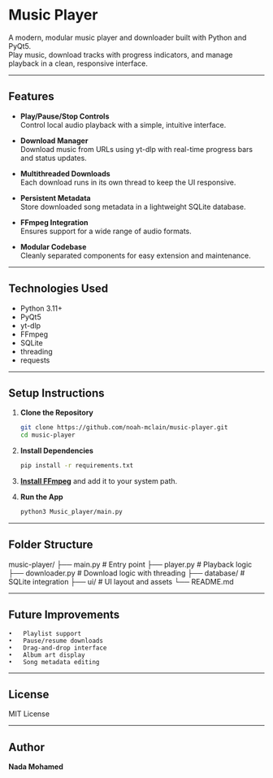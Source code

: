 # Music Player

A modern, modular music player and downloader built with Python and PyQt5.  
Play music, download tracks with progress indicators, and manage playback in a clean, responsive interface.

---

## Features

- **Play/Pause/Stop Controls**  
  Control local audio playback with a simple, intuitive interface.

- **Download Manager**  
  Download music from URLs using yt-dlp with real-time progress bars and status updates.

- **Multithreaded Downloads**  
  Each download runs in its own thread to keep the UI responsive.

- **Persistent Metadata**  
  Store downloaded song metadata in a lightweight SQLite database.

- **FFmpeg Integration**  
  Ensures support for a wide range of audio formats.

- **Modular Codebase**  
  Cleanly separated components for easy extension and maintenance.

---

## Technologies Used

- Python 3.11+  
- PyQt5  
- yt-dlp  
- FFmpeg  
- SQLite  
- threading  
- requests

---

## Setup Instructions

1. **Clone the Repository**
   ```bash
   git clone https://github.com/noah-mclain/music-player.git
   cd music-player
   ```

2. **Install Dependencies**
   ```bash
   pip install -r requirements.txt
   ```
   
3. **[Install FFmpeg](https://ffmpeg.org/download.html)** and add it to your system path.
   
4. **Run the App**
   ```bash
   python3 Music_player/main.py
   ```

---

## Folder Structure

music-player/
├── main.py               # Entry point
├── player.py             # Playback logic
├── downloader.py         # Download logic with threading
├── database/             # SQLite integration
├── ui/                   # UI layout and assets
└── README.md

---

## Future Improvements

	•	Playlist support
	•	Pause/resume downloads
	•	Drag-and-drop interface
	•	Album art display
	•	Song metadata editing

---

## License

MIT License

---

## Author

**Nada Mohamed**

